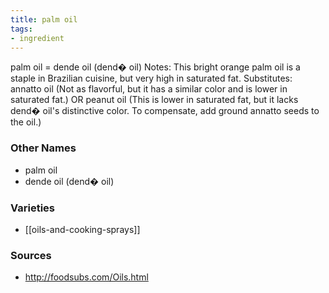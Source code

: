 ```yaml
---
title: palm oil
tags:
- ingredient
---
```

palm oil = dende oil (dend� oil) Notes: This bright orange palm oil is a staple in Brazilian cuisine, but very high in saturated fat. Substitutes: annatto oil (Not as flavorful, but it has a similar color and is lower in saturated fat.) OR peanut oil (This is lower in saturated fat, but it lacks dend� oil's distinctive color. To compensate, add ground annatto seeds to the oil.)

### Other Names

* palm oil
* dende oil (dend� oil)

### Varieties

* [[oils-and-cooking-sprays]]

### Sources
* http://foodsubs.com/Oils.html
